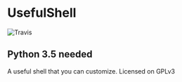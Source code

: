 # UsefulShell 
![Travis](https://travis-ci.org/mikicat/UsefulShell.svg)
## Python 3.5 needed
A useful shell that you can customize.
Licensed on GPLv3
